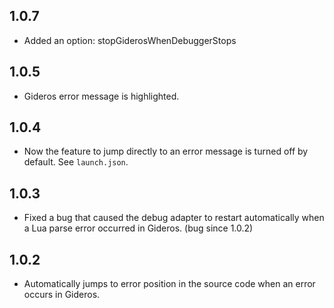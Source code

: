 ## 1.0.7
* Added an option: stopGiderosWhenDebuggerStops

## 1.0.5
* Gideros error message is highlighted.

## 1.0.4
* Now the feature to jump directly to an error message is turned off by default. See `launch.json`.

## 1.0.3
* Fixed a bug that caused the debug adapter to restart automatically when a Lua parse error occurred in Gideros. (bug since 1.0.2)

## 1.0.2
* Automatically jumps to error position in the source code when an error occurs in Gideros.